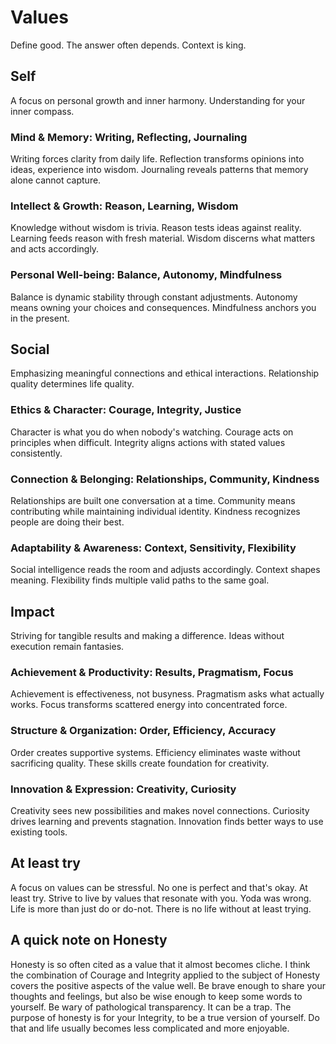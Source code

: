 # Values

Define good. The answer often depends. Context is king.

## Self

A focus on personal growth and inner harmony. Understanding for your inner compass.

### Mind & Memory: Writing, Reflecting, Journaling

Writing forces clarity from daily life. Reflection transforms opinions into ideas, experience into wisdom. Journaling reveals patterns that memory alone cannot capture.

### Intellect & Growth: Reason, Learning, Wisdom

Knowledge without wisdom is trivia. Reason tests ideas against reality. Learning feeds reason with fresh material. Wisdom discerns what matters and acts accordingly.

### Personal Well-being: Balance, Autonomy, Mindfulness

Balance is dynamic stability through constant adjustments. Autonomy means owning your choices and consequences. Mindfulness anchors you in the present.

## Social

Emphasizing meaningful connections and ethical interactions. Relationship quality determines life quality.

### Ethics & Character: Courage, Integrity, Justice

Character is what you do when nobody's watching. Courage acts on principles when difficult. Integrity aligns actions with stated values consistently.

### Connection & Belonging: Relationships, Community, Kindness

Relationships are built one conversation at a time. Community means contributing while maintaining individual identity. Kindness recognizes people are doing their best.

### Adaptability & Awareness: Context, Sensitivity, Flexibility

Social intelligence reads the room and adjusts accordingly. Context shapes meaning. Flexibility finds multiple valid paths to the same goal.

## Impact

Striving for tangible results and making a difference. Ideas without execution remain fantasies.

### Achievement & Productivity: Results, Pragmatism, Focus

Achievement is effectiveness, not busyness. Pragmatism asks what actually works. Focus transforms scattered energy into concentrated force.

### Structure & Organization: Order, Efficiency, Accuracy

Order creates supportive systems. Efficiency eliminates waste without sacrificing quality. These skills create foundation for creativity.

### Innovation & Expression: Creativity, Curiosity

Creativity sees new possibilities and makes novel connections. Curiosity drives learning and prevents stagnation. Innovation finds better ways to use existing tools.

## At least try

A focus on values can be stressful. No one is perfect and that's okay. At least try. Strive to live by values that resonate with you. Yoda was wrong. Life is more than just do or do-not. There is no life without at least trying.

## A quick note on Honesty

Honesty is so often cited as a value that it almost becomes cliche. I think the combination of Courage and Integrity applied to the subject of Honesty covers the positive aspects of the value well. Be brave enough to share your thoughts and feelings, but also be wise enough to keep some words to yourself. Be wary of pathological transparency. It can be a trap. The purpose of honesty is for your Integrity, to be a true version of yourself. Do that and life usually becomes less complicated and more enjoyable.
